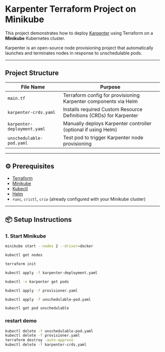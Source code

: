 
# Karpenter Terraform Project on Minikube

This project demonstrates how to deploy [Karpenter](https://karpenter.sh) using Terraform on a **Minikube** Kubernetes cluster.

Karpenter is an open-source node provisioning project that automatically launches and terminates nodes in response to unschedulable pods.

---

##  Project Structure

| File Name                | Purpose                                                                 |
|-------------------------|-------------------------------------------------------------------------|
| `main.tf`               | Terraform config for provisioning Karpenter components via Helm         |
| `karpenter-crds.yaml`   | Installs required Custom Resource Definitions (CRDs) for Karpenter      |
| `karpenter-deployment.yaml` | Manually deploys Karpenter controller (optional if using Helm)     |
| `unschedulable-pod.yaml`| Test pod to trigger Karpenter node provisioning                         |

---

## ⚙️ Prerequisites

- [Terraform](https://developer.hashicorp.com/terraform/downloads)
- [Minikube](https://minikube.sigs.k8s.io/)
- [Kubectl](https://kubernetes.io/docs/tasks/tools/)
- [Helm](https://helm.sh/)
- `runc`, `crictl`, `crio` (already configured with your Minikube cluster)

---

## 📦 Setup Instructions

### 1. Start Minikube
```bash
minikube start --nodes 2 --driver=docker

kubectl get nodes

terraform init

kubectl apply -f karpenter-deployment.yaml

kubectl -n karpenter get pods

kubectl apply -f provisioner.yaml

kubectl apply -f unschedulable-pod.yaml

kubectl get pod unschedulable

```
### restart demo
```bash
kubectl delete -f unschedulable-pod.yaml
kubectl delete -f provisioner.yaml
terraform destroy -auto-approve
kubectl delete -f karpenter-crds.yaml










